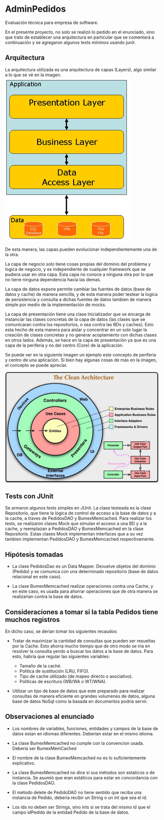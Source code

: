 # AdminPedidos
Evaluación técnica para empresa de software.

En el presente proyecto, no solo se realizó lo pedido en el enunciado, sino que trato de establecer una arquitectura en particular que se comentará a continuación y se agregaron algunos tests mínimos usando junit.


## Arquitectura

La arquitectura utilizada es una arquitectura de capas (Layers), algo similar a lo que se vé en la imagen.
![layers](https://github.com/GFibrizo/AdminPedidos/blob/master/recursos/layers.gif)

De esta manera, las capas pueden evolucionar independientemente una de la otra. 


La capa de negocio solo tiene cosas propias del dominio del problema y logica de negocio, y es independiente de cualquier framework que se pudiera usar en otra capa. Esta capa no conoce a ninguna otra por lo que no tiene ninguna dependencia hacia las demas.


La capa de datos expone permite cambiar las fuentes de datos (base de datos y cache) de manera sencilla, y de esta manera poder testear la logica de persistencia y consulta a dichas fuentes de datos tambien de manera simple por medio de la implementación de mocks.


La capa de presentación tiene una clase Inicializador que se encarga de instanciar las clases concretas de la capa de datos (las clases que se comunicaran contra los repositorios, o sea contra las BDs y caches). Esto esta hecho de esta manera para aislar y concentrar en un solo lugar la creación de clases concretas y no generar acoplamiento con dichas clases en otros lados. Además, se hace en la capa de presentación ya que es una capa de la periferia y no del centro (Core) de la aplicación.

Se puede ver en la siguiente imagen un ejemplo este concepto de periferia y centro de una aplicación. Si bien hay algunas cosas de más en la imagen, el concepto se puede apreciar.


![arquitectura limpia](https://github.com/GFibrizo/AdminPedidos/blob/master/recursos/clean1.png)


## Tests con JUnit

Se armaron algunos tests simples en JUnit. La clase testeada es la clase Repositorio, que tiene la lógica de control de acceso a la base de datos y a la cache, a traves de PedidosDAO y BumexMemcached. 
Para realizar los tests, se realizaron clases Mock que simulan el acceso a una BD y a la cache, y reemplazan a PedidosDAO y BumexMemcached en la clase Repositorio. Estas clases Mock implementan interfaces que a su vez tambien implementan PedidosDAO y BumexMemcached respectivamente.


## Hipótesis tomadas

- La clase PedidosDao es un Data Mapper. Devuelve objetos del dominio (Pedido) y se comunica con una determinado repositorio (base de datos relacional en este caso).

- La clase BumexMemcached realizar operaciones contra una Cache, y en este caso, es usada para ahorrar operaciones que de otra manera se realizarian contra la base de datos.


## Consideraciones a tomar si la tabla Pedidos tiene muchos registros

En dicho caso, se derian tomar los siguientes recaudos:

- Tratar de maximizar la cantidad de consultas que pueden ser resueltas por la Cache. Esto ahorra mucho tiempo que de otro modo se iría en resolver la consulta yendo a buscar los datos a la base de datos. Para esto, habría que regular las siguientes variables:

  - Tamaño de la caché.
  - Politica de sustitución (LRU, FIFO).
  - Tipo de cache utilizado (de mapeo directo o asociativo).
  - Politicas de escritura (WB/WA o WT/WNA).

- Utilizar un tipo de base de datos que este preparado para realizar consultas de manera eficiente en grandes volumenes de datos, alguna base de datos NoSql como la basada en documentos podría servir.


## Observaciones al enunciado

- Los nombres de variables, funciones, entidades y campos de la base de datos estan en idiomas diferentes. Deberían estar en el mismo idioma.

- La clase BumexMemcached no cumple con la convencion usada. Deberia ser BumexMemCached

- El nombre de la clase BumexMemcached no es lo suficientemente explicativo.

- La clase BumexMemcached no dice si sus métodos son estaticos o de instancia. Se asumió que eran estáticos para estar en concordancia con la clase PedidosDAO.

- El método delete de PedidoDAO no tiene sentido que reciba una instancia de Pedido, deberia recibir un String o un int que sea el id.

- Los ids no deben ser Strings, sino ints si se trata del mismo id que el campo idPedido de la entidad Pedido de la base de datos.


